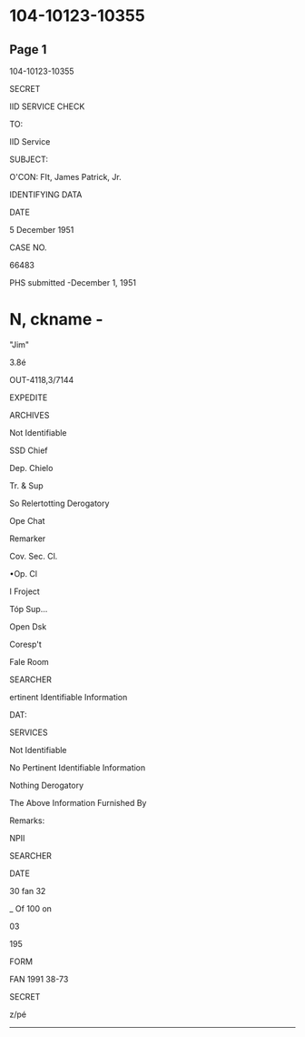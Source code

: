 # 104-10123-10355

## Page 1

104-10123-10355

SECRET

IID SERVICE CHECK

TO:

IID Service

SUBJECT:

O'CON: FIt, James Patrick, Jr.

IDENTIFYING DATA

DATE

5 December 1951

CASE NO.

66483

PHS submitted -December 1, 1951

# N, ckname -

"Jim"

3.8é

OUT-4118,3/7144

EXPEDITE

ARCHIVES

Not Identifiable

SSD Chief

Dep. Chielo

Tr. & Sup

So Relertotting Derogatory

Ope Chat

Remarker

Cov. Sec. Cl.

•Op. Cl

I Froject

Tóp Sup...

Open Dsk

Coresp't

Fale Room

SEARCHER

ertinent Identifiable Information

DAT:

SERVICES

Not Identifiable

No Pertinent Identifiable Information

Nothing Derogatory

The Above Information Furnished By

Remarks:

NPII

SEARCHER

DATE

30 fan 32

_ Of 100 on

03

195

FORM

FAN 1991 38-73

SECRET

z/pé

---

